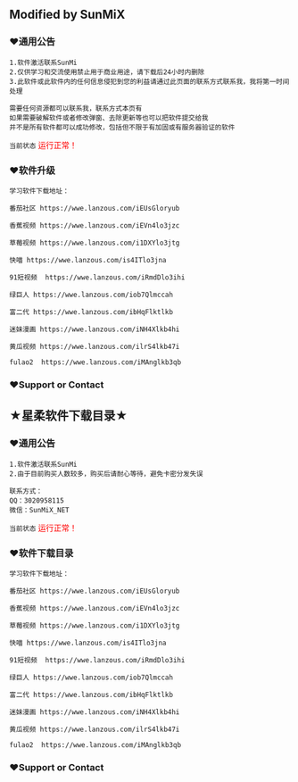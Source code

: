 ## Modified by SunMiX



### ♥通用公告
```
1.软件激活联系SunMi
2.仅供学习和交流使用禁止用于商业用途，请下载后24小时内删除
3.此软件或此软件内的任何信息侵犯到您的利益请通过此页面的联系方式联系我，我将第一时间处理
```

`需要任何资源都可以联系我，联系方式本页有`  
`如果需要破解软件或者修改弹窗、去除更新等也可以把软件提交给我`  
`并不是所有软件都可以成功修改，包括但不限于有加固或有服务器验证的软件`  

`当前状态` <font color="#FF0000">运行正常！</font>

### ♥软件升级
```
学习软件下载地址：

番茄社区 https://wwe.lanzous.com/iEUsGloryub

香蕉视频 https://wwe.lanzous.com/iEVn4lo3jzc

草莓视频 https://wwe.lanzous.com/i1DXYlo3jtg

快喵 https://wwe.lanzous.com/is4ITlo3jna

91短视频  https://wwe.lanzous.com/iRmdDlo3ihi

绿巨人 https://wwe.lanzous.com/iob7Qlmccah

富二代 https://wwe.lanzous.com/ibHqFlktlkb

迷妹漫画 https://wwe.lanzous.com/iNH4Xlkb4hi

黄瓜视频 https://wwe.lanzous.com/ilrS4lkb47i

fulao2  https://wwe.lanzous.com/iMAnglkb3qb
```



### ♥Support or Contact

## ★星柔软件下载目录★



### ♥通用公告
```
1.软件激活联系SunMi
2.由于目前购买人数较多，购买后请耐心等待，避免卡密分发失误
```

`联系方式：`  
`QQ：3020958115`  
`微信：SunMiX_NET`  

`当前状态` <font color="#FF0000">运行正常！</font>

### ♥软件下载目录
```
学习软件下载地址：

番茄社区 https://wwe.lanzous.com/iEUsGloryub

香蕉视频 https://wwe.lanzous.com/iEVn4lo3jzc

草莓视频 https://wwe.lanzous.com/i1DXYlo3jtg

快喵 https://wwe.lanzous.com/is4ITlo3jna

91短视频  https://wwe.lanzous.com/iRmdDlo3ihi

绿巨人 https://wwe.lanzous.com/iob7Qlmccah

富二代 https://wwe.lanzous.com/ibHqFlktlkb

迷妹漫画 https://wwe.lanzous.com/iNH4Xlkb4hi

黄瓜视频 https://wwe.lanzous.com/ilrS4lkb47i

fulao2  https://wwe.lanzous.com/iMAnglkb3qb
```



### ♥Support or Contact

